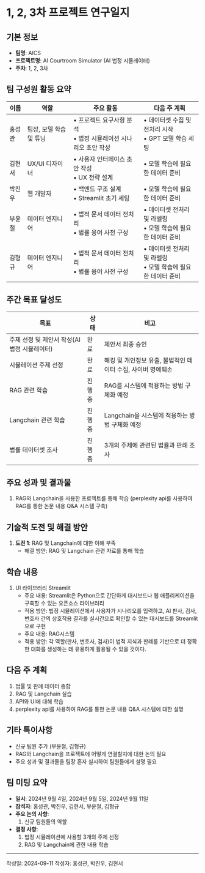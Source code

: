 # 1, 2, 3차 프로젝트 연구일지

## 기본 정보

- **팀명**: AICS
- **프로젝트명**: AI Courtroom Simulator (AI 법정 시뮬레이터)
- **주차**: 1, 2, 3차

## 팀 구성원 활동 요약

| 이름    | 역할   | 주요 활동                | 다음 주 계획             |
| ------- | ------ | ------------------------ | ------------------------ |
|  홍성관 | 팀장, 모델 학습 및 튜닝  | • 프로젝트 요구사항 분석 <br> • 법정 시뮬레이션 시나리오 초안 작성 | • 데이터셋 수집 및 전처리 시작 <br> • GPT 모델 학습 세팅 |
|  김현서 | UX/UI 디자이너 | • 사용자 인터페이스 초안 작성 <br> • UX 전략 설계 | • 모델 학습에 필요한 데이터 준비 |
|  박진우 | 웹 개발자 | • 백엔드 구조 설계 <br> • Streamlit 초기 세팅 | • 모델 학습에 필요한 데이터 준비 |
|  부윤철 | 데이터 엔지니어 | • 법적 문서 데이터 전처리 <br> • 법률 용어 사전 구성 <br> | • 데이터셋 전처리 및 라벨링 <br> • 모델 학습에 필요한 데이터 준비 |
|  김형규 | 데이터 엔지니어 | • 법적 문서 데이터 전처리 <br> • 법률 용어 사전 구성 <br> | • 데이터셋 전처리 및 라벨링 <br> • 모델 학습에 필요한 데이터 준비 |

## 주간 목표 달성도

| 목표    | 상태               | 비고        |
| ------- | ------------------ | ----------- |
| 주제 선정 및 제안서 작성(AI 법정 시뮬레이터) | 완료 | 제안서 최종 승인 |
| 시뮬레이션 주제 선정 | 완료 | 해킹 및 개인정보 유출, 불법적인 데이터 수집, 사이버 명예훼손|
| RAG 관련 학습 | 진행중 | RAG를 시스템에 적용하는 방법 구체화 예정 |
| Langchain 관련 학습 | 진행중 | Langchain을 시스템에 적용하는 방법 구체화 예정 |
| 법률 데이터셋 조사 | 진행중 | 3개의 주제에 관련된 법률과 판례 조사 |

## 주요 성과 및 결과물

1. RAG와 Langchain을 사용한 프로젝트를 통해 학습 (perplexity api를 사용하여 RAG를 통한 논문 내용 Q&A 시스템 구축)

## 기술적 도전 및 해결 방안

1. **도전 1**: RAG 및 Langchain에 대한 이해 부족
   - 해결 방안: RAG 및 Langchain 관련 자료를 통해 학습

## 학습 내용

1. UI 라이브러리 Streamlit
   - 주요 내용: Streamlit은 Python으로 간단하게 대시보드나 웹 애플리케이션을 구축할 수 있는 오픈소스 라이브러리
   - 적용 방안: 법정 시뮬레이션에서 사용자가 시나리오를 입력하고, AI 판사, 검사, 변호사 간의 상호작용 결과를 실시간으로 확인할 수 있는 대시보드를 Streamlit으로 구현
   - 주요 내용: RAG시스템
   - 적용 방안: 각 역할(판사, 변호사, 검사)이 법적 지식과 판례를 기반으로 더 정확한 대화를 생성하는 데 유용하게 활용될 수 있을 것이다.

## 다음 주 계획

1. 법률 및 판례 데이터 종합
2. RAG 및 Langchain 실습
3. API와 UI에 대해 학습
4. perplexity api를 사용하여 RAG를 통한 논문 내용 Q&A 시스템에 대한 설명

## 기타 특이사항

- 신규 팀원 추가 (부윤철, 김형규)
- RAG와 Langchain을 프로젝트에 어떻게 연결할지에 대한 논의 필요
- 주요 성과 및 결과물을 팀장 혼자 실시하여 팀원들에게 설명 필요

## 팀 미팅 요약

- **일시**: 2024년 9월 4일, 2024년 9월 5일, 2024년 9월 11일
- **참석자**: 홍성관, 박진우, 김현서, 부윤철, 김형규
- **주요 논의 사항**:
  1. 신규 팀원들의 역할
- **결정 사항**:
  1. 법정 시뮬레이션에 사용할 3개의 주제 선정
  2. RAG 및 Langchain에 관한 내용 학습

---

작성일: 2024-09-11
작성자: 홍성관, 박진우, 김현서
